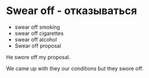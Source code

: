 # Swear off - отказываться




- swear off smoking
- swear off cigarettes
- swear off alcohol
- Swear off proposal

He swore off my proposal.

We came up with they our conditions but they swore off.